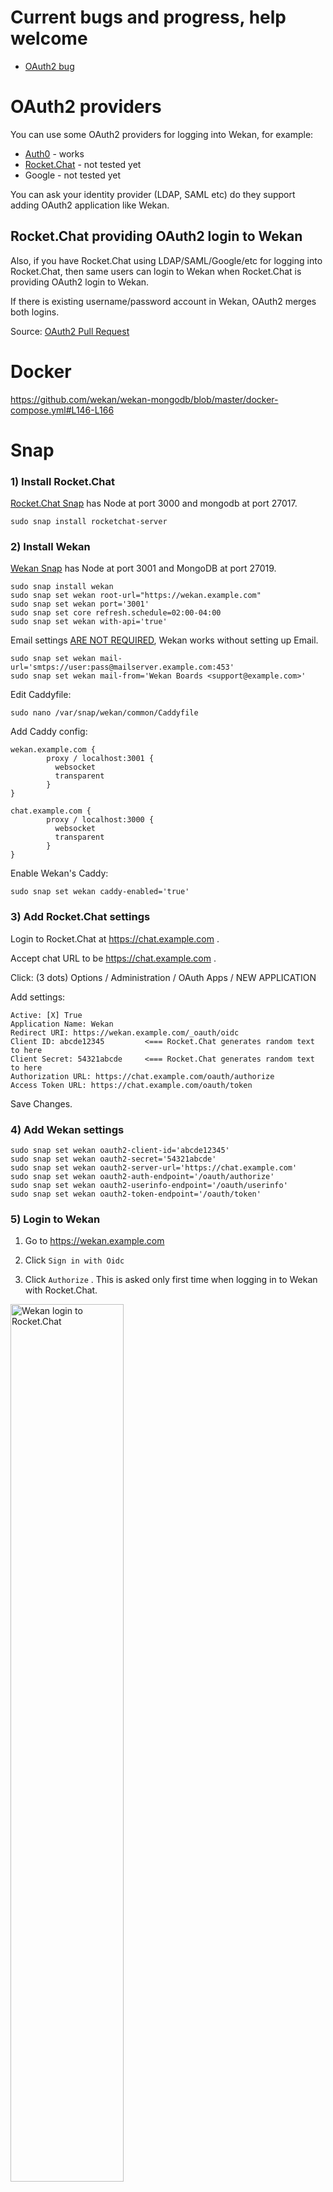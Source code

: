 # Current bugs and progress, help welcome

- [OAuth2 bug](https://github.com/wekan/wekan/issues/1874)

# OAuth2 providers

You can use some OAuth2 providers for logging into Wekan, for example:
- [Auth0](https://github.com/wekan/wekan/wiki/OAuth2#auth0) - works
- [Rocket.Chat](https://github.com/wekan/wekan/wiki/OAuth2#rocketchat-providing-oauth2-login-to-wekan) - not tested yet
- Google - not tested yet

You can ask your identity provider (LDAP, SAML etc) do they support adding OAuth2 application like Wekan.

## Rocket.Chat providing OAuth2 login to Wekan

Also, if you have Rocket.Chat using LDAP/SAML/Google/etc for logging into Rocket.Chat, then same users can login to Wekan when Rocket.Chat is providing OAuth2 login to Wekan.

If there is existing username/password account in Wekan, OAuth2 merges both logins.

Source: [OAuth2 Pull Request](https://github.com/wekan/wekan/pull/1578)

# Docker

https://github.com/wekan/wekan-mongodb/blob/master/docker-compose.yml#L146-L166

# Snap

### 1) Install Rocket.Chat

[Rocket.Chat Snap](https://rocket.chat/docs/installation/manual-installation/ubuntu/snaps/) has Node at port 3000 and mongodb at port 27017.
```
sudo snap install rocketchat-server
```

### 2) Install Wekan

[Wekan Snap](https://github.com/wekan/wekan-snap/wiki/Install) has Node at port 3001 and MongoDB at port 27019.
```
sudo snap install wekan
sudo snap set wekan root-url="https://wekan.example.com"
sudo snap set wekan port='3001'
sudo snap set core refresh.schedule=02:00-04:00
sudo snap set wekan with-api='true'
```
Email settings [ARE NOT REQUIRED](https://github.com/wekan/wekan/wiki/Troubleshooting-Mail), Wekan works without setting up Email.
```
sudo snap set wekan mail-url='smtps://user:pass@mailserver.example.com:453'
sudo snap set wekan mail-from='Wekan Boards <support@example.com>'
```
Edit Caddyfile:
```
sudo nano /var/snap/wekan/common/Caddyfile
```
Add Caddy config:
```
wekan.example.com {
        proxy / localhost:3001 {
          websocket
          transparent
        }
}

chat.example.com {
        proxy / localhost:3000 {
          websocket
          transparent
        }
}
```
Enable Wekan's Caddy:
```
sudo snap set wekan caddy-enabled='true'
```

### 3) Add Rocket.Chat settings

Login to Rocket.Chat at https://chat.example.com .

Accept chat URL to be https://chat.example.com .

Click: (3 dots) Options / Administration / OAuth Apps / NEW APPLICATION

Add settings:

```
Active: [X] True
Application Name: Wekan
Redirect URI: https://wekan.example.com/_oauth/oidc
Client ID: abcde12345         <=== Rocket.Chat generates random text to here
Client Secret: 54321abcde     <=== Rocket.Chat generates random text to here
Authorization URL: https://chat.example.com/oauth/authorize
Access Token URL: https://chat.example.com/oauth/token
```
Save Changes.

### 4) Add Wekan settings

```
sudo snap set wekan oauth2-client-id='abcde12345'
sudo snap set wekan oauth2-secret='54321abcde'
sudo snap set wekan oauth2-server-url='https://chat.example.com'
sudo snap set wekan oauth2-auth-endpoint='/oauth/authorize'
sudo snap set wekan oauth2-userinfo-endpoint='/oauth/userinfo'
sudo snap set wekan oauth2-token-endpoint='/oauth/token'
```

### 5) Login to Wekan

1) Go to https://wekan.example.com

2) Click `Sign in with Oidc`

3) Click `Authorize` . This is asked only first time when logging in to Wekan with Rocket.Chat.

<img src="https://wekan.github.io/oauth2-login.png" width="60%" alt="Wekan login to Rocket.Chat" />

### 6) Set your Full Name

Currently Full Name is not preserved, so you need to change it.

1) Click `Your username / Profile`

2) Add info and Save.

<img src="https://wekan.github.io/oauth2-profile-settings.png" width="60%" alt="Wekan login to Rocket.Chat" />

### 7) Add more login options to Rocket.Chat

1) At Rocket.Chat, Click: (3 dots) Options / Administration

2) There are many options at OAuth menu. Above and below of OAuth are also CAS, LDAP and SAML.

<img src="https://wekan.github.io/oauth-rocketchat-options.png" width="100%" alt="Wekan login to Rocket.Chat" />

# Auth0

[Auth0](https://auth0.com) can provide PasswordlessEmail/Google/Facebook/LinkedIn etc login options to Wekan.

### 1) Auth0 / Applications / Add / Regular Web Application / Auth0 Settings

```
Client ID:                                 <== Copy to below snap settings
Secret:                                    <== Copy to below snap settings
Account url: youraccount.eu.auth0.com      <== Copy to below snap settings
Application Logo:                          <== Add your logo
Application Type: Single Page Application
Token Endpoint Authentication Method: Post
Allowed Callback URLs: https://wekan.example.com/_oauth/oidc  <== Change your Wekan address
Allowed Web Origins: https://wekan.example.com                <== Change your Wekan address
Use Auth0 instead of the IdP to do Single Sign On: [X]
```
If you  need more info, they are at bottom of the page Advanced Settings / Endpoint / OAuth

2) Auth0 Dashboard => Rules => Add Rule

Rule Name: Encrich Wekan login
```
  function (user, context, callback) {
    user.user_metadata = user.user_metadata || {};
    var ns = "https://boards.example.com/";
    context.idToken[ns + "id"] = user.user_id;
    context.idToken[ns + "email"] = user.email;
    context.idToken[ns + "name"] = user.name || user.user_metadata.name;
    callback(null, user, context);
  }
```

### 3) Snap settings, change to it from above client-id, secret, server-url and web-origin (=namespace for rules function above)
```
sudo snap set wekan oauth2-client-id='abcde12345'
sudo snap set wekan oauth2-secret='54321abcde'
sudo snap set wekan oauth2-server-url='https://youraccount.eu.auth0.com'
sudo snap set wekan oauth2-auth-endpoint='/authorize'
sudo snap set wekan oauth2-userinfo-endpoint='/userinfo'
sudo snap set wekan oauth2-token-endpoint='/oauth/token'
sudo snap set wekan oauth2-id-map='https://boards.example.com/id'
sudo snap set wekan oauth2-username-map='https://boards.example.com/email'
sudo snap set wekan oauth2-fullname-map='https://boards.example.com/name'
sudo snap set wekan oauth2-email-map='https://boards.example.com/email'
```
For login to work, you need to:
- Create first Admin user
- Add other users with REST API or Password registration
- Login with OIDC button
- Have Auth0 configured for passwordless email login (on some other login)

### 4) Auth0 ID provider to Custom OAuth RocketChat

These do work currently so that Auth0 passwordless login to RocketChat does work,
but there is some additional code also that is not added as PR to RocketChat yet.
Code mainly has generating custom authorization cookie from user email with addition to
RocketChat API, and using it and login_token + rc_token to check on RocketChat login page
using router repeating trigger so that if those cookies exist then automatically login
user in using RocketChat Custom OAuth2.

```
Enable: [X] True
URL: https://example.eu.auth0.com/
Token Path: oauth/token
Token Sent Via: Payload
Identity Token Sent Via: Same as "Token Sent Via"
Identity Path: userinfo
Authorize Path: authorize
Scope: openid profile email
ID: 12345abcde
Secret: abcde54321
Login Style: Redirect
Button Text: JOIN CHAT
Button Text Color: #FFFFFF
Button Color: #000000
Username field: (empty)
Merge users: [X] True
```